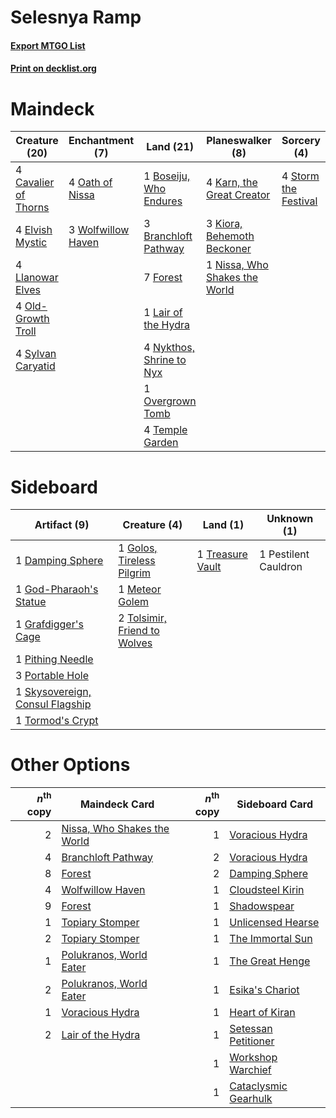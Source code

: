 # Selesnya Ramp

#### [Export MTGO List](../collection/Selesnya%20Ramp/Selesnya%20Ramp.txt)
#### [Print on decklist.org](http://decklist.org/?deckmain=1%09Boseiju,%20Who%20Endures%0A3%09Branchloft%20Pathway%0A4%09Cavalier%20of%20Thorns%0A4%09Elvish%20Mystic%0A7%09Forest%0A4%09Karn,%20the%20Great%20Creator%0A3%09Kiora,%20Behemoth%20Beckoner%0A1%09Lair%20of%20the%20Hydra%0A4%09Llanowar%20Elves%0A1%09Nissa,%20Who%20Shakes%20the%20World%0A4%09Nykthos,%20Shrine%20to%20Nyx%0A4%09Oath%20of%20Nissa%0A4%09Old-Growth%20Troll%0A1%09Overgrown%20Tomb%0A4%09Storm%20the%20Festival%0A4%09Sylvan%20Caryatid%0A4%09Temple%20Garden%0A3%09Wolfwillow%20Haven&deckside=1%09Damping%20Sphere%0A1%09God-Pharaoh's%20Statue%0A1%09Golos,%20Tireless%20Pilgrim%0A1%09Grafdigger's%20Cage%0A1%09Meteor%20Golem%0A1%09Pestilent%20Cauldron%0A1%09Pithing%20Needle%0A3%09Portable%20Hole%0A1%09Skysovereign,%20Consul%20Flagship%0A2%09Tolsimir,%20Friend%20to%20Wolves%0A1%09Tormod's%20Crypt%0A1%09Treasure%20Vault)
# Maindeck

|                                         Creature (20)                                         |                                       Enchantment (7)                                       |                                             Land (21)                                             |                                            Planeswalker (8)                                            |                                          Sorcery (4)                                          |
|-----------------------------------------------------------------------------------------------|---------------------------------------------------------------------------------------------|---------------------------------------------------------------------------------------------------|--------------------------------------------------------------------------------------------------------|-----------------------------------------------------------------------------------------------|
|4 [Cavalier of Thorns](http://gatherer.wizards.com/Pages/Card/Details.aspx?multiverseid=466921)|4 [Oath of Nissa](http://gatherer.wizards.com/Pages/Card/Details.aspx?multiverseid=407650)   |1 [Boseiju, Who Endures](http://gatherer.wizards.com/Pages/Card/Details.aspx?multiverseid=548579)  |4 [Karn, the Great Creator](http://gatherer.wizards.com/Pages/Card/Details.aspx?multiverseid=460928)    |4 [Storm the Festival](http://gatherer.wizards.com/Pages/Card/Details.aspx?multiverseid=534989)|
|4 [Elvish Mystic](http://gatherer.wizards.com/Pages/Card/Details.aspx?multiverseid=389499)     |3 [Wolfwillow Haven](http://gatherer.wizards.com/Pages/Card/Details.aspx?multiverseid=476456)|3 [Branchloft Pathway](http://gatherer.wizards.com/Pages/Card/Details.aspx?multiverseid=491909)    |3 [Kiora, Behemoth Beckoner](http://gatherer.wizards.com/Pages/Card/Details.aspx?multiverseid=461159)   |                                                                                               |
|4 [Llanowar Elves](http://gatherer.wizards.com/Pages/Card/Details.aspx?multiverseid=129626)    |                                                                                             |7 [Forest](http://gatherer.wizards.com/Pages/Card/Details.aspx?multiverseid=439860)                |1 [Nissa, Who Shakes the World](http://gatherer.wizards.com/Pages/Card/Details.aspx?multiverseid=461096)|                                                                                               |
|4 [Old-Growth Troll](http://gatherer.wizards.com/Pages/Card/Details.aspx?multiverseid=503801)  |                                                                                             |1 [Lair of the Hydra](http://gatherer.wizards.com/Pages/Card/Details.aspx?multiverseid=527546)     |                                                                                                        |                                                                                               |
|4 [Sylvan Caryatid](http://gatherer.wizards.com/Pages/Card/Details.aspx?multiverseid=373624)   |                                                                                             |4 [Nykthos, Shrine to Nyx](http://gatherer.wizards.com/Pages/Card/Details.aspx?multiverseid=373713)|                                                                                                        |                                                                                               |
|                                                                                               |                                                                                             |1 [Overgrown Tomb](http://gatherer.wizards.com/Pages/Card/Details.aspx?multiverseid=405103)        |                                                                                                        |                                                                                               |
|                                                                                               |                                                                                             |4 [Temple Garden](http://gatherer.wizards.com/Pages/Card/Details.aspx?multiverseid=405112)         |                                                                                                        |                                                                                               |


# Sideboard

|                                               Artifact (9)                                               |                                             Creature (4)                                              |                                         Land (1)                                          |    Unknown (1)     |
|----------------------------------------------------------------------------------------------------------|-------------------------------------------------------------------------------------------------------|-------------------------------------------------------------------------------------------|--------------------|
|1 [Damping Sphere](http://gatherer.wizards.com/Pages/Card/Details.aspx?multiverseid=443101)               |1 [Golos, Tireless Pilgrim](http://gatherer.wizards.com/Pages/Card/Details.aspx?multiverseid=466980)   |1 [Treasure Vault](http://gatherer.wizards.com/Pages/Card/Details.aspx?multiverseid=527548)|1 Pestilent Cauldron|
|1 [God-Pharaoh's Statue](http://gatherer.wizards.com/Pages/Card/Details.aspx?multiverseid=461165)         |1 [Meteor Golem](http://gatherer.wizards.com/Pages/Card/Details.aspx?multiverseid=447378)              |                                                                                           |                    |
|1 [Grafdigger's Cage](http://gatherer.wizards.com/Pages/Card/Details.aspx?multiverseid=278452)            |2 [Tolsimir, Friend to Wolves](http://gatherer.wizards.com/Pages/Card/Details.aspx?multiverseid=461151)|                                                                                           |                    |
|1 [Pithing Needle](http://gatherer.wizards.com/Pages/Card/Details.aspx?multiverseid=129526)               |                                                                                                       |                                                                                           |                    |
|3 [Portable Hole](http://gatherer.wizards.com/Pages/Card/Details.aspx?multiverseid=527320)                |                                                                                                       |                                                                                           |                    |
|1 [Skysovereign, Consul Flagship](http://gatherer.wizards.com/Pages/Card/Details.aspx?multiverseid=417807)|                                                                                                       |                                                                                           |                    |
|1 [Tormod's Crypt](http://gatherer.wizards.com/Pages/Card/Details.aspx?multiverseid=389723)               |                                                                                                       |                                                                                           |                    |


# Other Options

|*n*<sup>th</sup> copy|                                            Maindeck Card                                             |*n*<sup>th</sup> copy|                                        Sideboard Card                                         |
|--------------------:|------------------------------------------------------------------------------------------------------|--------------------:|-----------------------------------------------------------------------------------------------|
|                    2|[Nissa, Who Shakes the World](http://gatherer.wizards.com/Pages/Card/Details.aspx?multiverseid=461096)|                    1|[Voracious Hydra](http://gatherer.wizards.com/Pages/Card/Details.aspx?multiverseid=466954)     |
|                    4|[Branchloft Pathway](http://gatherer.wizards.com/Pages/Card/Details.aspx?multiverseid=491909)         |                    2|[Voracious Hydra](http://gatherer.wizards.com/Pages/Card/Details.aspx?multiverseid=466954)     |
|                    8|[Forest](http://gatherer.wizards.com/Pages/Card/Details.aspx?multiverseid=439860)                     |                    2|[Damping Sphere](http://gatherer.wizards.com/Pages/Card/Details.aspx?multiverseid=443101)      |
|                    4|[Wolfwillow Haven](http://gatherer.wizards.com/Pages/Card/Details.aspx?multiverseid=476456)           |                    1|[Cloudsteel Kirin](http://gatherer.wizards.com/Pages/Card/Details.aspx?multiverseid=548299)    |
|                    9|[Forest](http://gatherer.wizards.com/Pages/Card/Details.aspx?multiverseid=439860)                     |                    1|[Shadowspear](http://gatherer.wizards.com/Pages/Card/Details.aspx?multiverseid=476487)         |
|                    1|[Topiary Stomper](http://gatherer.wizards.com/Pages/Card/Details.aspx?multiverseid=555361)            |                    1|[Unlicensed Hearse](http://gatherer.wizards.com/Pages/Card/Details.aspx?multiverseid=555447)   |
|                    2|[Topiary Stomper](http://gatherer.wizards.com/Pages/Card/Details.aspx?multiverseid=555361)            |                    1|[The Immortal Sun](http://gatherer.wizards.com/Pages/Card/Details.aspx?multiverseid=439844)    |
|                    1|[Polukranos, World Eater](http://gatherer.wizards.com/Pages/Card/Details.aspx?multiverseid=373384)    |                    1|[The Great Henge](http://gatherer.wizards.com/Pages/Card/Details.aspx?multiverseid=473123)     |
|                    2|[Polukranos, World Eater](http://gatherer.wizards.com/Pages/Card/Details.aspx?multiverseid=373384)    |                    1|[Esika's Chariot](http://gatherer.wizards.com/Pages/Card/Details.aspx?multiverseid=503783)     |
|                    1|[Voracious Hydra](http://gatherer.wizards.com/Pages/Card/Details.aspx?multiverseid=466954)            |                    1|[Heart of Kiran](http://gatherer.wizards.com/Pages/Card/Details.aspx?multiverseid=423820)      |
|                    2|[Lair of the Hydra](http://gatherer.wizards.com/Pages/Card/Details.aspx?multiverseid=527546)          |                    1|[Setessan Petitioner](http://gatherer.wizards.com/Pages/Card/Details.aspx?multiverseid=476450) |
|                     |                                                                                                      |                    1|[Workshop Warchief](http://gatherer.wizards.com/Pages/Card/Details.aspx?multiverseid=555366)   |
|                     |                                                                                                      |                    1|[Cataclysmic Gearhulk](http://gatherer.wizards.com/Pages/Card/Details.aspx?multiverseid=417582)|

